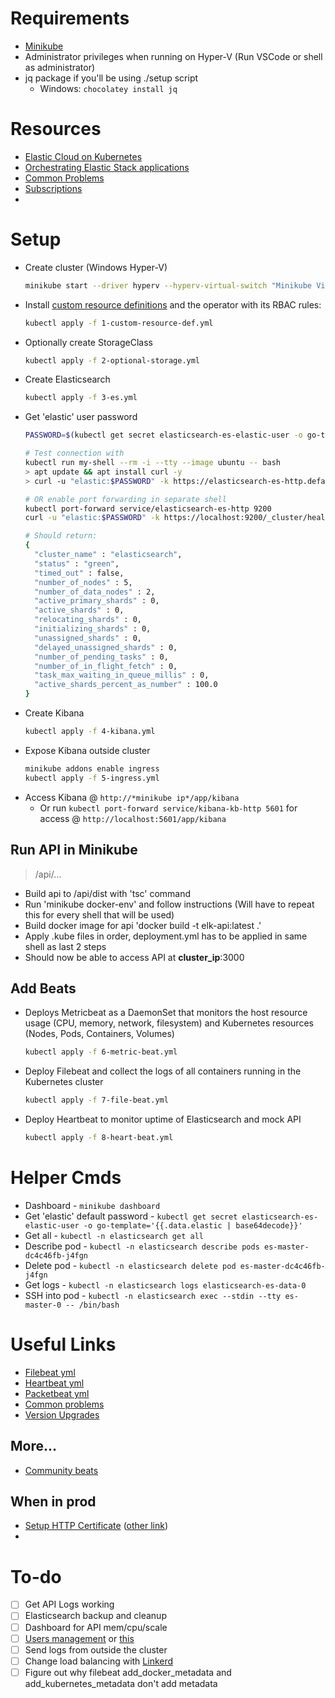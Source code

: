 # Requirements 

* [Minikube](https://minikube.sigs.k8s.io/docs/start/)
* Administrator privileges when running on Hyper-V (Run VSCode or shell as administrator)
* jq package if you'll be using ./setup script
  * Windows: `chocolatey install jq` 

# Resources

* [Elastic Cloud on Kubernetes](https://www.elastic.co/guide/en/cloud-on-k8s/1.2/k8s-deploy-eck.html)
* [Orchestrating Elastic Stack applications](https://www.elastic.co/guide/en/cloud-on-k8s/1.2/k8s-orchestrating-elastic-stack-applications.html)
* [Common Problems](https://www.elastic.co/guide/en/cloud-on-k8s/1.2/k8s-common-problems.html)
* [Subscriptions](https://www.elastic.co/subscriptions)
* 

# Setup

* Create cluster (Windows Hyper-V)
  ```sh
  minikube start --driver hyperv --hyperv-virtual-switch "Minikube Virtual Switch" --memory "16g" --cpus 6 --disk-size "100g"
  ```
* Install [custom resource definitions](https://download.elastic.co/downloads/eck/1.2.1/all-in-one.yaml) and the operator with its RBAC rules:
  ```sh
  kubectl apply -f 1-custom-resource-def.yml
  ```
* Optionally create StorageClass
  ```sh
  kubectl apply -f 2-optional-storage.yml
  ```
* Create Elasticsearch
  ```sh
  kubectl apply -f 3-es.yml
  ```
* Get 'elastic' user password
  ```sh
  PASSWORD=$(kubectl get secret elasticsearch-es-elastic-user -o go-template='{{.data.elastic | base64decode}}')

  # Test connection with
  kubectl run my-shell --rm -i --tty --image ubuntu -- bash
  > apt update && apt install curl -y
  > curl -u "elastic:$PASSWORD" -k https://elasticsearch-es-http.default:9200/_cluster/health?pretty

  # OR enable port forwarding in separate shell
  kubectl port-forward service/elasticsearch-es-http 9200
  curl -u "elastic:$PASSWORD" -k https://localhost:9200/_cluster/health?pretty

  # Should return:
  {
    "cluster_name" : "elasticsearch",
    "status" : "green",
    "timed_out" : false,
    "number_of_nodes" : 5,
    "number_of_data_nodes" : 2,
    "active_primary_shards" : 0,
    "active_shards" : 0,
    "relocating_shards" : 0,
    "initializing_shards" : 0,
    "unassigned_shards" : 0,
    "delayed_unassigned_shards" : 0,
    "number_of_pending_tasks" : 0,
    "number_of_in_flight_fetch" : 0,
    "task_max_waiting_in_queue_millis" : 0,
    "active_shards_percent_as_number" : 100.0
  }
  ```
* Create Kibana
  ```sh
  kubectl apply -f 4-kibana.yml
  ```
* Expose Kibana outside cluster
  ```sh
  minikube addons enable ingress
  kubectl apply -f 5-ingress.yml
  ```
* Access Kibana @ `http://*minikube ip*/app/kibana`
  * Or run `kubectl port-forward service/kibana-kb-http 5601` for access @ `http://localhost:5601/app/kibana`

## Run API in Minikube

> /api/...

* Build api to /api/dist with 'tsc' command
* Run 'minikube docker-env' and follow instructions (Will have to repeat this for every shell that will be used)
* Build docker image for api 'docker build -t elk-api:latest .'
* Apply .kube files in order, deployment.yml has to be applied in same shell as last 2 steps
* Should now be able to access API at **cluster_ip**:3000

## Add Beats

* Deploys Metricbeat as a DaemonSet that monitors the host resource usage (CPU, memory, network, filesystem) and Kubernetes resources (Nodes, Pods, Containers, Volumes)
  ```sh
  kubectl apply -f 6-metric-beat.yml
  ```
* Deploy Filebeat and collect the logs of all containers running in the Kubernetes cluster
  ```sh
  kubectl apply -f 7-file-beat.yml
  ```
* Deploy Heartbeat to monitor uptime of Elasticsearch and mock API
   ```sh
  kubectl apply -f 8-heart-beat.yml
  ```

# Helper Cmds

* Dashboard - `minikube dashboard`
* Get 'elastic' default password - `kubectl get secret elasticsearch-es-elastic-user -o go-template='{{.data.elastic | base64decode}}'`
* Get all - `kubectl -n elasticsearch get all`
* Describe pod - `kubectl -n elasticsearch describe pods es-master-dc4c46fb-j4fgn`
* Delete pod - `kubectl -n elasticsearch delete pod es-master-dc4c46fb-j4fgn`
* Get logs - `kubectl -n elasticsearch logs elasticsearch-es-data-0`
* SSH into pod - `kubectl -n elasticsearch exec --stdin --tty es-master-0 -- /bin/bash`

# Useful Links

* [Filebeat yml](https://www.elastic.co/guide/en/beats/filebeat/master/configuring-howto-filebeat.html)
* [Heartbeat yml](https://www.elastic.co/guide/en/beats/heartbeat/current/configuring-howto-heartbeat.html)
* [Packetbeat yml](https://www.elastic.co/guide/en/beats/packetbeat/current/configuring-howto-packetbeat.html)
* [Common problems](https://www.elastic.co/guide/en/cloud-on-k8s/1.2/k8s-common-problems.html#k8s-common-problems)
* [Version Upgrades](https://www.elastic.co/guide/en/elastic-stack/current/upgrading-elastic-stack.html)

## More...

* [Community beats](https://www.elastic.co/guide/en/beats/libbeat/current/community-beats.html)
  
## When in prod

* [Setup HTTP Certificate](https://www.elastic.co/guide/en/cloud-on-k8s/1.2/k8s-custom-http-certificate.html) ([other link](https://www.elastic.co/guide/en/cloud-on-k8s/1.2/k8s-tls-certificates.html))
* 

# To-do

- [ ] Get API Logs working
- [ ] Elasticsearch backup and cleanup
- [ ] Dashboard for API mem/cpu/scale
- [ ] [Users management](https://www.elastic.co/guide/en/elasticsearch/reference/current/security-api.html#security-user-apis) or [this](https://www.elastic.co/guide/en/cloud-on-k8s/1.2/k8s-users-and-roles.html#k8s_file_realm)
- [ ] Send logs from outside the cluster
- [ ] Change load balancing with [Linkerd](https://linkerd.io/)
- [ ] Figure out why filebeat add_docker_metadata and add_kubernetes_metadata don't add metadata